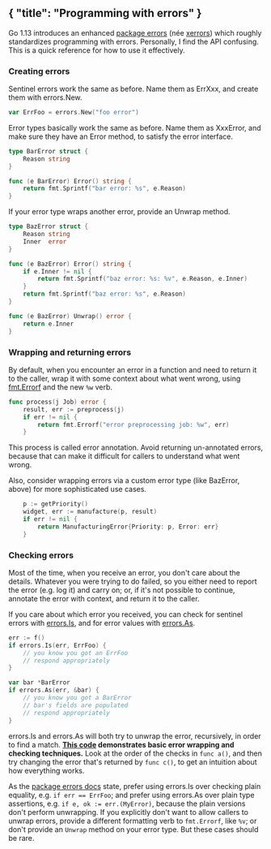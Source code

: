 { "title": "Programming with errors" }
---
Go 1.13 introduces an enhanced [package errors](https://golang.org/pkg/errors)
(née [xerrors](https://godoc.org/golang.org/x/xerrors)) which roughly
standardizes programming with errors. Personally, I find the API confusing. This
is a quick reference for how to use it effectively.


### Creating errors

Sentinel errors work the same as before. Name them as ErrXxx, and create them
with errors.New.

```go
var ErrFoo = errors.New("foo error")
```

Error types basically work the same as before. Name them as XxxError, and make
sure they have an Error method, to satisfy the error interface.

```go
type BarError struct {
	Reason string
}

func (e BarError) Error() string {
	return fmt.Sprintf("bar error: %s", e.Reason)
}
```

If your error type wraps another error, provide an Unwrap method.

```go
type BazError struct {
	Reason string
	Inner  error
}

func (e BazError) Error() string {
	if e.Inner != nil {
		return fmt.Sprintf("baz error: %s: %v", e.Reason, e.Inner)
	}
	return fmt.Sprintf("baz error: %s", e.Reason)
}

func (e BazError) Unwrap() error {
	return e.Inner
}
```


### Wrapping and returning errors

By default, when you encounter an error in a function and need to return it to
the caller, wrap it with some context about what went wrong, using
[fmt.Errorf](https://golang.org/pkg/fmt#Errorf) and the new `%w`
verb.

```go
func process(j Job) error {
	result, err := preprocess(j)
	if err != nil {
		return fmt.Errorf("error preprocessing job: %w", err)
	}
```

This process is called error annotation. Avoid returning un-annotated errors,
because that can make it difficult for callers to understand what went wrong.

Also, consider wrapping errors via a custom error type (like BazError, above)
for more sophisticated use cases.

```go
	p := getPriority()
	widget, err := manufacture(p, result)
	if err != nil {
		return ManufacturingError{Priority: p, Error: err}
	}
```


### Checking errors

Most of the time, when you receive an error, you don't care about the details.
Whatever you were trying to do failed, so you either need to report the error
(e.g. log it) and carry on; or, if it's not possible to continue, annotate the
error with context, and return it to the caller.

If you care about which error you received, you can check for sentinel errors
with [errors.Is](https://golang.org/pkg/errors#Is), and for error
values with [errors.As](https://golang.org/pkg/errors#As).

```go
err := f()
if errors.Is(err, ErrFoo) {
	// you know you got an ErrFoo
	// respond appropriately
}

var bar *BarError
if errors.As(err, &bar) {
	// you know you got a BarError
	// bar's fields are populated
	// respond appropriately
}
```

errors.Is and errors.As will both try to unwrap the error, recursively, in
order to find a match. **[This code](https://play.golang.org/p/GorSR6HTWzf)
demonstrates basic error wrapping and checking techniques.** Look at the order
of the checks in `func a()`, and then try changing the error that's returned by
`func c()`, to get an intuition about how everything works.

As the [package errors docs](https://golang.org/pkg/errors/) state, prefer using
errors.Is over checking plain equality, e.g. `if err == ErrFoo`; and prefer
using errors.As over plain type assertions, e.g. `if e, ok := err.(MyError)`,
because the plain versions don't perform unwrapping. If you explicitly don't
want to allow callers to unwrap errors, provide a different formatting verb to
`fmt.Errorf`, like `%v`; or don't provide an `Unwrap` method on your error type.
But these cases should be rare.
